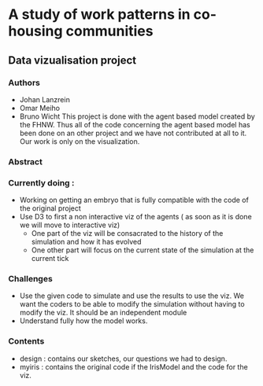 # A study of work patterns in co-housing communities
## Data vizualisation project 
### Authors 
- Johan Lanzrein
- Omar Meiho
- Bruno Wicht
This project is done with the agent based model created by the FHNW. 
Thus all of the code concerning the agent based model has been done on an other project and we have not contributed at all to it. 
Our work is only on the visualization.
### Abstract 


### Currently doing : 
- Working on getting an embryo that is fully compatible with the code of the original project
- Use D3 to first a non interactive viz of the agents ( as soon as it is done we will move to interactive viz) 
	- One part of the viz will be consacrated to the history of the simulation and how it has evolved
	- One other part will focus on the current state of the simulation at the current tick

### Challenges
- Use the given code to simulate and use the results to use the viz. We want the coders to be able to modify the simulation without having to modify the viz. It should be an independent module
- Understand fully how the model works. 

### Contents 
- design : contains our sketches, our questions we had to design.
- myiris : contains the original code if the IrisModel and the code for the viz. 
